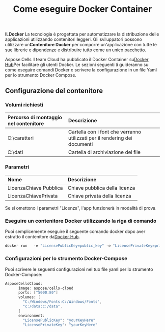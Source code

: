 ﻿---
title: Come eseguire Docker Container
second_title: Aspose.Cells Cloud Documen
type: docs
url: /it/getting-started/how-to-run-docker-container/
aliases: [/how-to-run-docker-container/]
description: Come eseguire il contenitore cloud Docker Aspose.Cells. Il cloud Aspose.Cells supporta Excel per creare, convertire, unire, dividere, proteggere, operazioni su oggetti interni e così via
weight: 100
kwords: Excel, Office Cloud, REST API, Foglio di calcolo, PDF, CSV, Json, Markdown, Come eseguire un contenitore Docker
---
 IL**Docker** La tecnologia è progettata per automatizzare la distribuzione delle applicazioni utilizzando contenitori leggeri. Gli sviluppatori possono utilizzare un**Contenitore Docker** per comporre un'applicazione con tutte le sue librerie e dipendenze e distribuire tutto come un unico pacchetto.

 Aspose.Cells Il team Cloud ha pubblicato il Docker Container su[Docker Hub](https://hub.docker.com/r/aspose/cells-cloud)Per facilitare gli utenti Docker. Le sezioni seguenti ti guideranno su come eseguire comandi Docker o scrivere la configurazione in un file Yaml per lo strumento Docker Compose.

## Configurazione del contenitore

### Volumi richiesti

|Percorso di montaggio nel contenitore|Descrizione|
|:- |:- |
|C:\caratteri|Cartella con i font che verranno utilizzati per il rendering dei documenti|
|C:\dati|Cartella di archiviazione dei file|

### Parametri

|Nome|Descrizione|
|:- |:- |
|LicenzaChiave Pubblica|Chiave pubblica della licenza|
|LicenzaChiavePrivata|Chiave privata della licenza|

Se si omettono i parametri "Licenza", l'app funzionerà in modalità di prova.

### Eseguire un contenitore Docker utilizzando la riga di comando

 Puoi semplicemente eseguire il seguente comando docker dopo aver estratto il contenitore da[Docker Hub](https://href.li/?https://hub.docker.com/r/aspose/cells-cloud).

```JAVA
docker run   -e "LicensePublicKey=public_key" -e "LicensePrivateKey=private_key" -v c:/data:c:/data  -v C:/Windows/Fonts:C:/Windows/Fonts -p 80:5000   aspose/cells-cloud
```

### Configurazioni per lo strumento Docker-Compose

Puoi scrivere le seguenti configurazioni nel tuo file yaml per lo strumento Docker-Compose:

```JAVA
AsposeCellsCloud:
      image: aspose/cells-cloud
      ports: ["5000:80"]
      volumes: [
        "C:/Windows/Fonts:C:/Windows/Fonts",
        "c:/data:c:/data",
      ]
      environment:
        "LicensePublicKey": "yourKeyHere"
        "LicensePrivateKey": "yourKeyHere"
```
